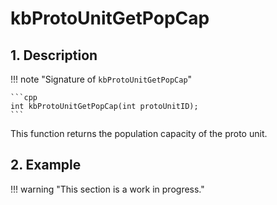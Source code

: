 # kbProtoUnitGetPopCap

## 1. Description

!!! note "Signature of `kbProtoUnitGetPopCap`"

    ```cpp
    int kbProtoUnitGetPopCap(int protoUnitID);
    ```

This function returns the population capacity of the proto unit.

## 2. Example

!!! warning "This section is a work in progress."

